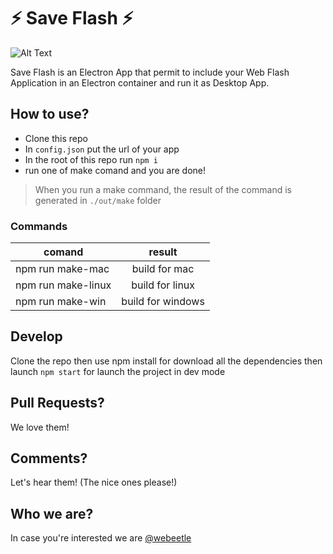# ⚡ Save Flash ⚡

![Alt Text](https://dev-to-uploads.s3.amazonaws.com/i/q7zuq46hizvh2hdyxwls.png)

Save Flash is an Electron App that permit to include your Web Flash Application in an Electron container and run it as Desktop App.

## How to use?
- Clone this repo
- In `config.json` put the url of your app
- In the root of this repo run `npm i`
- run one of make comand and you are done!

> When you run a make command, the result of the command is generated in `./out/make` folder

### Commands
| comand   |      result      |
|----------|:-------------:|
| npm run make-mac |  build for mac | 
| npm run make-linux |    build for linux   |   
| npm run make-win |  build for windows |   

## Develop
Clone the repo then use npm install for download all the dependencies then launch `npm start` for launch the project in dev mode

## Pull Requests?
We love them!

## Comments?
Let's hear them! (The nice ones please!)

## Who we are?
In case you're interested we are <a href='https://webeetle.com/'>@webeetle</a>
